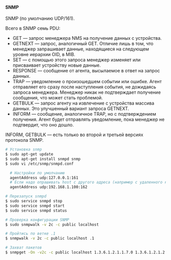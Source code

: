 #### SNMP

SNMP (по умол­чанию UDP/161).

Всего в SNMP семь PDU:

- GET — запрос менеджера NMS на получение данных c устройства.  
- GETNEXT — запрос, аналогичный GET. Отличие лишь в том, что менеджер запрашивает данные, находящиеся на следующем уровне иерархии OID, в MIB.  
- SET — с помощью этого запроса менеджер изменяет или присваивает устройству новые данные.  
- RESPONSE — сообщение от агента, высылаемое в ответ на запрос данных.  
- TRAP — уведомление о произошедшем событии или ошибке. Агент отправляет его сразу после наступления события, не дожидаясь запроса менеджера. Менеджер никак не подтверждает получение сообщения, что может стать проблемой.  
- GETBULK — запрос агенту на извлечение с устройства массива данных. Это улучшенный вариант запроса GETNEXT.  
- INFORM — сообщение, аналогичное TRAP, но с подтверждением получения. Агент будет отправлять уведомление, пока менеджер не подтвердит, что оно дошло.  
  
INFORM, GETBULK — есть только во второй и третьей версиях протокола SNMP.


```bash
# Установка snmp
$ sudo apt-get update
$ sudo apt-get install snmpd snmp
$ sudo vi /etc/snmp/snmpd.conf

  # Настройки по умолчанию
  agentAddress udp:127.0.0.1:161
  # Если надо опрашивать host с другого адреса (например с удаленного компа) или порта (нестандартного порта)
  agentAddress udp:192.168.1.100:162

# Перезапуск snmpd
$ sudo service snmpd stop
$ sudo service snmpd start
$ sudo service snmpd status

# Проверка конфигурации SNMP
$ sudo snmpwalk -v 2c -c public localhost

# Пройтись по ветке .1
$ snmpwalk -v 2c -c public localhost .1

# Захват пакетов
$ snmpget -On -v2c -c public localhost 1.3.6.1.2.1.1.7.0 1.3.6.1.2.1.2.2.1.2.6 1.3.6.1.2.1.2.2.1.5.3

```
